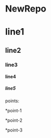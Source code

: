 # NewRepo

# line1

## line2

### line3

#### line4

##### line5

points:

*point-1

*point-2

*point-3
